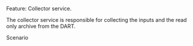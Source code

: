 Feature: Collector service.

The collector service is responsible for collecting the inputs and the read only archive from the DART.


Scenario 



